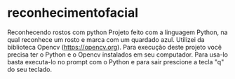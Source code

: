 # reconhecimentofacial
Reconhecendo rostos com python
Projeto feito com a linguagem Python, na qual reconhece um rosto e marca com um quardado azul.
Utilizei da biblioteca Opencv (https://opencv.org).
Para execução deste projeto você precisa ter o Python e o Opencv instalados em seu computador.
Para usa-lo basta executa-lo no prompt com o Python e para sair prescione a tecla "q" do seu teclado.
